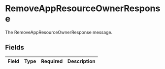 # RemoveAppResourceOwnerResponse

The RemoveAppResourceOwnerResponse message.


## Fields

| Field       | Type        | Required    | Description |
| ----------- | ----------- | ----------- | ----------- |